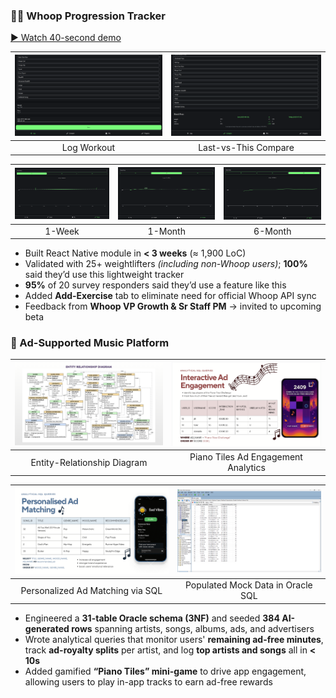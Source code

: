 
### 🏋️‍♂️ Whoop Progression Tracker  
[▶ Watch 40-second demo](https://www.youtube.com/watch?v=nXn7U-w8vI4)

| ![](images/tracker-log.png) | ![](images/tracker-compare.png) | 
|:--:|:--:|
| Log Workout | Last-vs-This Compare |

|![](images/tracker-1week.png) | ![](images/tracker-1month.png) | ![](images/tracker-6month.png) |
|:--:|:--:|:--:|
| 1-Week | 1-Month | 6-Month |

- Built React Native module in **< 3 weeks** (≈ 1,900 LoC)  
- Validated with 25+ weightlifters _(including non-Whoop users)_; **100%** said they’d use this lightweight tracker  
- **95%** of 20 survey responders said they’d use a feature like this  
- Added **Add-Exercise** tab to eliminate need for official Whoop API sync  
- Feedback from **Whoop VP Growth & Sr Staff PM** → invited to upcoming beta

### 🎵 Ad-Supported Music Platform

| ![](images/erd.png) | ![](images/ad-engagement.png) |
|:--:|:--:|
| Entity-Relationship Diagram | Piano Tiles Ad Engagement Analytics |

| ![](images/personalized-ads.png) | ![](images/user-data.png) |
|:--:|:--:|
| Personalized Ad Matching via SQL | Populated Mock Data in Oracle SQL |

- Engineered a **31-table Oracle schema (3NF)** and seeded **384 AI-generated rows** spanning artists, songs, albums, ads, and advertisers
- Wrote analytical queries that monitor users' **remaining ad-free minutes**, track **ad-royalty splits** per artist, and log **top artists and songs** all in **< 10s**
- Added gamified **“Piano Tiles” mini-game** to drive app engagement, allowing users to play in-app tracks to earn ad-free rewards
